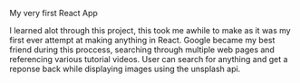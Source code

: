 My very first React App 

I learned alot through this project, this took me awhile to make as it was my first ever attempt at making anything in React.
Google became my best friend during this proccess, searching through multiple web pages and referencing various tutorial videos. User can search for anything and get a reponse back while displaying images using the unsplash api.
